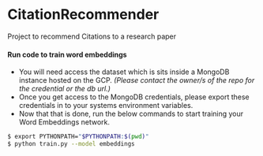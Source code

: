 # CitationRecommender
Project to recommend Citations to a research paper

#### Run code to train word embeddings
- You will need access the dataset which is sits inside a MongoDB instance hosted on the GCP.
 *(Please contact the owner/s of the repo for the credential or the db url.)*
- Once you get access to the MongoDB credentials, please export these credentials in to your systems environment variables.
- Now that that is done, run the below commands to start training your Word Embeddings network.
```bash
$ export PYTHONPATH="$PYTHONPATH:$(pwd)"
$ python train.py --model embeddings
```
